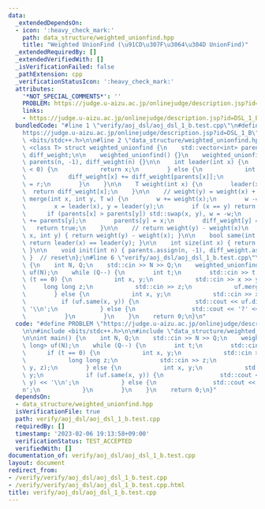 ```yaml
---
data:
  _extendedDependsOn:
  - icon: ':heavy_check_mark:'
    path: data_structure/weighted_unionfind.hpp
    title: "Weighted UnionFind (\u91CD\u307F\u3064\u304D UnionFind)"
  _extendedRequiredBy: []
  _extendedVerifiedWith: []
  _isVerificationFailed: false
  _pathExtension: cpp
  _verificationStatusIcon: ':heavy_check_mark:'
  attributes:
    '*NOT_SPECIAL_COMMENTS*': ''
    PROBLEM: https://judge.u-aizu.ac.jp/onlinejudge/description.jsp?id=DSL_1_B
    links:
    - https://judge.u-aizu.ac.jp/onlinejudge/description.jsp?id=DSL_1_B
  bundledCode: "#line 1 \"verify/aoj_dsl/aoj_dsl_1_b.test.cpp\"\n#define PROBLEM \"\
    https://judge.u-aizu.ac.jp/onlinejudge/description.jsp?id=DSL_1_B\"\n\n#include\
    \ <bits/stdc++.h>\n\n#line 2 \"data_structure/weighted_unionfind.hpp\"\n\ntemplate\
    \ <class T> struct weighted_unionfind {\n    std::vector<int> parents;\n    std::vector<T>\
    \ diff_weight;\n\n    weighted_unionfind() {}\n    weighted_unionfind(int n) :\
    \ parents(n, -1), diff_weight(n) {}\n\n    int leader(int x) {\n        if (parents[x]\
    \ < 0) {\n            return x;\n        } else {\n            int r = leader(parents[x]);\n\
    \            diff_weight[x] += diff_weight[parents[x]];\n            return parents[x]\
    \ = r;\n        }\n    }\n\n    T weight(int x) {\n        leader(x);\n      \
    \  return diff_weight[x];\n    }\n\n    // weight(y) = weight(x) + w\n    bool\
    \ merge(int x, int y, T w) {\n        w += weight(x);\n        w -= weight(y);\n\
    \        x = leader(x), y = leader(y);\n        if (x == y) return false;\n  \
    \      if (parents[x] > parents[y]) std::swap(x, y), w = -w;\n        parents[x]\
    \ += parents[y];\n        parents[y] = x;\n        diff_weight[y] = w;\n     \
    \   return true;\n    }\n\n    // return weight(y) - weight(x)\n    T diff(int\
    \ x, int y) { return weight(y) - weight(x); }\n\n    bool same(int x, int y) {\
    \ return leader(x) == leader(y); }\n\n    int size(int x) { return -parents[leader(x)];\
    \ }\n\n    void init(int n) { parents.assign(n, -1), diff_weight.assign(n, 0);\
    \ }  // reset\n};\n#line 6 \"verify/aoj_dsl/aoj_dsl_1_b.test.cpp\"\n\nint main()\
    \ {\n    int N, Q;\n    std::cin >> N >> Q;\n    weighted_unionfind<long long>\
    \ uf(N);\n    while (Q--) {\n        int t;\n        std::cin >> t;\n        if\
    \ (t == 0) {\n            int x, y;\n            std::cin >> x >> y;\n       \
    \     long long z;\n            std::cin >> z;\n            uf.merge(x, y, z);\n\
    \        } else {\n            int x, y;\n            std::cin >> x >> y;\n  \
    \          if (uf.same(x, y)) {\n                std::cout << uf.diff(x, y) <<\
    \ '\\n';\n            } else {\n                std::cout << '?' << '\\n';\n \
    \           }\n        }\n    }\n    return 0;\n}\n"
  code: "#define PROBLEM \"https://judge.u-aizu.ac.jp/onlinejudge/description.jsp?id=DSL_1_B\"\
    \n\n#include <bits/stdc++.h>\n\n#include \"data_structure/weighted_unionfind.hpp\"\
    \n\nint main() {\n    int N, Q;\n    std::cin >> N >> Q;\n    weighted_unionfind<long\
    \ long> uf(N);\n    while (Q--) {\n        int t;\n        std::cin >> t;\n  \
    \      if (t == 0) {\n            int x, y;\n            std::cin >> x >> y;\n\
    \            long long z;\n            std::cin >> z;\n            uf.merge(x,\
    \ y, z);\n        } else {\n            int x, y;\n            std::cin >> x >>\
    \ y;\n            if (uf.same(x, y)) {\n                std::cout << uf.diff(x,\
    \ y) << '\\n';\n            } else {\n                std::cout << '?' << '\\\
    n';\n            }\n        }\n    }\n    return 0;\n}"
  dependsOn:
  - data_structure/weighted_unionfind.hpp
  isVerificationFile: true
  path: verify/aoj_dsl/aoj_dsl_1_b.test.cpp
  requiredBy: []
  timestamp: '2023-02-06 19:13:58+09:00'
  verificationStatus: TEST_ACCEPTED
  verifiedWith: []
documentation_of: verify/aoj_dsl/aoj_dsl_1_b.test.cpp
layout: document
redirect_from:
- /verify/verify/aoj_dsl/aoj_dsl_1_b.test.cpp
- /verify/verify/aoj_dsl/aoj_dsl_1_b.test.cpp.html
title: verify/aoj_dsl/aoj_dsl_1_b.test.cpp
---
```

